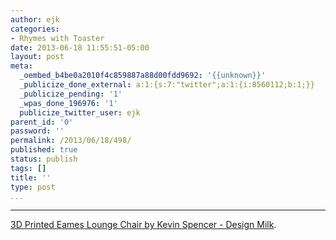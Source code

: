 ```yaml
---
author: ejk
categories:
- Rhymes with Toaster
date: 2013-06-18 11:55:51-05:00
layout: post
meta:
  _oembed_b4be0a2010f4c859887a88d00fdd9692: '{{unknown}}'
  _publicize_done_external: a:1:{s:7:"twitter";a:1:{i:8560112;b:1;}}
  _publicize_pending: '1'
  _wpas_done_196976: '1'
  publicize_twitter_user: ejk
parent_id: '0'
password: ''
permalink: /2013/06/18/498/
published: true
status: publish
tags: []
title: ''
type: post
...
```

---

[3D Printed Eames Lounge Chair by Kevin Spencer - Design Milk](http://design-milk.com/3d-printed-eames-lounge-chair-by-kevin-spencer/?utm_source=feedly&utm_campaign=Feed%3A+design-milk+%28Design+Milk%29).
